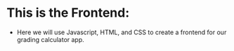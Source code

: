 # This is the Frontend:

- Here we will use Javascript, HTML, and CSS to create a frontend for our grading calculator app.
